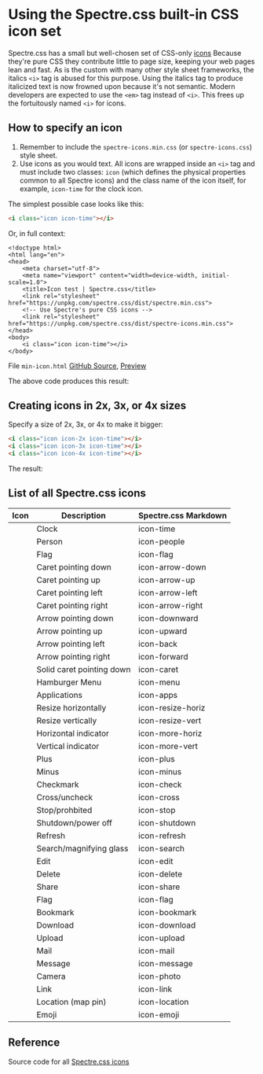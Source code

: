 <link rel="stylesheet" href="https://unpkg.com/spectre.css/dist/spectre.min.css">
<link rel="stylesheet" href="https://unpkg.com/spectre.css/dist/spectre-icons.min.css">

# Using the Spectre.css built-in CSS icon set

Spectre.css has a small but well-chosen set of CSS-only [icons](https://github.com/picturepan2/spectre/blob/master/dist/spectre-icons.css)
Because they're pure CSS they contribute little
to page size, keeping your web pages lean and fast. 
As is the custom with many other style sheet frameworks,
the italics `<i>` tag is abused for this purpose. 
Using the italics tag to produce italicized text is now frowned upon because it's not semantic.
Modern developers are expected to use the `<em>` tag instead of `<i>`. This frees up the fortuitously named `<i>` for icons. 


## How to specify an icon

1. Remember to include the `spectre-icons.min.css` (or `spectre-icons.css`) style sheet.
2. Use icons as you would text. All icons are wrapped inside an `<i>` tag and must include 
two classes: `icon` (which defines the physical properties common to all Spectre
icons) and the class name of the icon itself, for example, `icon-time` for 
the clock icon.

The simplest possible case looks like this:

```html
<i class="icon icon-time"></i>
```

Or, in full context:

```html{8-9,12}
<!doctype html>
<html lang="en">
<head>
	<meta charset="utf-8">
	<meta name="viewport" content="width=device-width, initial-scale=1.0">
	<title>Icon test | Spectre.css</title>
	<link rel="stylesheet" href="https://unpkg.com/spectre.css/dist/spectre.min.css">
	<!-- Use Spectre's pure CSS icons -->
	<link rel="stylesheet" href="https://unpkg.com/spectre.css/dist/spectre-icons.min.css"> 
</head>
<body>
    <i class="icon icon-time"></i>
</body>
```
File `min-icon.html` [GitHub Source](https://github.com/tomcam/spectre-book/blob/master/examples/min-icon.html), 
[Preview](https://htmlpreview.github.com/?https://github.com/tomcam/spectre-book/blob/master/examples/min-icon.html)


<p>The above code produces this result:</p>
<i class="icon icon-time"></i>

## Creating icons in 2x, 3x, or 4x sizes

Specify a size of 2x, 3x, or 4x to make it bigger:

```html
<i class="icon icon-2x icon-time"></i>
<i class="icon icon-3x icon-time"></i>
<i class="icon icon-4x icon-time"></i>
```
 
The result:

<i class="icon icon-2x icon-time"></i>
<i class="icon icon-3x icon-time"></i>
<i class="icon icon-4x icon-time"></i>

## List of all Spectre.css icons

| Icon                                                | Description               | Spectre.css Markdown |
| --------------------------------------------------- | ------------------------- | -------------------- |      
| <i class="icon icon-2x icon-time"></i>              | Clock                     | icon-time            |
| <i class="icon icon-2x icon-people"></i>            | Person                    | icon-people          |
| <i class="icon-flag icon icon-2x"></i>              | Flag                      | icon-flag            |                                                                                                  
| <i class="icon-arrow-down icon icon-2x"></i>        | Caret pointing down       | icon-arrow-down      |                                                                                                
| <i class="icon-arrow-up icon icon-2x"></i>          | Caret pointing up         | icon-arrow-up        |                                                                                              
| <i class="icon-arrow-left icon icon-2x"></i>        | Caret pointing left       | icon-arrow-left      |                                                                                                  
| <i class="icon-arrow-right icon icon-2x"></i>       | Caret pointing right      | icon-arrow-right     |                                                                                                     
| <i class="icon-downward icon icon-2x"></i>    | Arrow pointing down       | icon-downward  |                                                                                                 
| <i class="icon-upward icon icon-2x"></i>      | Arrow pointing up         | icon-upward    |                                                                                                  
| <i class="icon-back icon icon-2x"></i>              | Arrow pointing left       | icon-back            |                                                                                                       
| <i class="icon-forward icon icon-2x"></i>           | Arrow pointing right      | icon-forward         |                                                                                                        
| <i class="icon-caret icon icon-2x"></i>             | Solid caret pointing down | icon-caret           |                                                                                                           
| <i class="icon-menu icon icon-2x"></i>              | Hamburger Menu            | icon-menu            |                                                                                                            
| <i class="icon-apps icon icon-2x"></i>              | Applications              | icon-apps            |                                                                                                            
| <i class="icon-resize-horiz icon icon-2x"></i>      | Resize horizontally       | icon-resize-horiz    |                                                                                              
| <i class="icon-resize-vert icon icon-2x"></i>       | Resize vertically         | icon-resize-vert     |                                                                                                     
| <i class="icon-more-horiz icon icon-2x"></i>        | Horizontal indicator      | icon-more-horiz      |                                                                                                      
| <i class="icon-more-vert icon icon-2x"></i>         | Vertical indicator        | icon-more-vert       |                                                                                                       
| <i class="icon-plus icon icon-2x"></i>              | Plus                      | icon-plus            |                                                                                                           
| <i class="icon-minus icon icon-2x"></i>             | Minus                     | icon-minus           |                                                                                                          
| <i class="icon-check icon icon-2x"></i>             | Checkmark                 | icon-check           |                                                                                                          
| <i class="icon-cross icon icon-2x"></i>             | Cross/uncheck             | icon-cross           |                                                                                                          
| <i class="icon-stop icon icon-2x"></i>              | Stop/prohbited            | icon-stop            |                                                                                                          
| <i class="icon-shutdown icon icon-2x"></i>          | Shutdown/power off        | icon-shutdown        |                                                                                               
| <i class="icon-refresh icon icon-2x"></i>           | Refresh                   | icon-refresh         |                                                                                                                
| <i class="icon-search icon icon-2x"></i>            | Search/magnifying glass   | icon-search          |                                                                                                          
| <i class="icon-edit icon icon-2x"></i>              | Edit                      | icon-edit            |                                                                                                            
| <i class=" icon-delete icon icon-2x"></i>           | Delete                    | icon-delete          |                                                                                                          
| <i class="icon-share icon icon-2x"></i>             | Share                     | icon-share           |                                                                                                        
| <i class="icon-flag icon icon-2x"></i>              | Flag                      | icon-flag            |                                                                                                          
| <i class="icon-bookmark icon icon-2x"></i>          | Bookmark                  | icon-bookmark        |                                                                                                       
| <i class="icon-download icon icon-2x"></i>          | Download                  | icon-download        |                                                                                                    
| <i class="icon-upload icon icon-2x"></i>            | Upload                    | icon-upload          |                                                                                                   
| <i class="icon-mail icon icon-2x"></i>              | Mail                      | icon-mail            |                                                                                                           
| <i class="icon-message icon icon-2x"></i>           | Message                   | icon-message         |                                                                                                    
| <i class="icon-photo icon icon-2x"></i>             | Camera                    | icon-photo           |                                                                                                       
| <i class="icon-link icon icon-2x"></i>              | Link                      | icon-link            |                                                                                                          
| <i class=" icon-location icon icon-2x"></i>          | Location (map pin)        | icon-location        |                                                                                                     
| <i class="icon-emoji icon icon-2x"></i>             | Emoji                     | icon-emoji           |                

## Reference

Source code for all [Spectre.css icons](https://github.com/picturepan2/spectre/blob/master/dist/spectre-icons.css)

